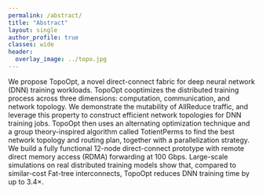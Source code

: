 ```yaml
---
permalink: /abstract/
title: "Abstract"
layout: single
author_profile: true
classes: wide
header:
  overlay_image: ../topo.jpg
---
```


We propose TopoOpt, a novel direct-connect fabric for deep neural network (DNN) training workloads. TopoOpt cooptimizes the distributed training process across three dimensions: computation, communication, and network topology.
We demonstrate the mutability of AllReduce traffic, and leverage this property to construct efficient network topologies
for DNN training jobs. TopoOpt then uses an alternating
optimization technique and a group theory-inspired algorithm
called TotientPerms to find the best network topology and
routing plan, together with a parallelization strategy. We build
a fully functional 12-node direct-connect prototype with remote direct memory access (RDMA) forwarding at 100 Gbps.
Large-scale simulations on real distributed training models
show that, compared to similar-cost Fat-tree interconnects,
TopoOpt reduces DNN training time by up to 3.4×.